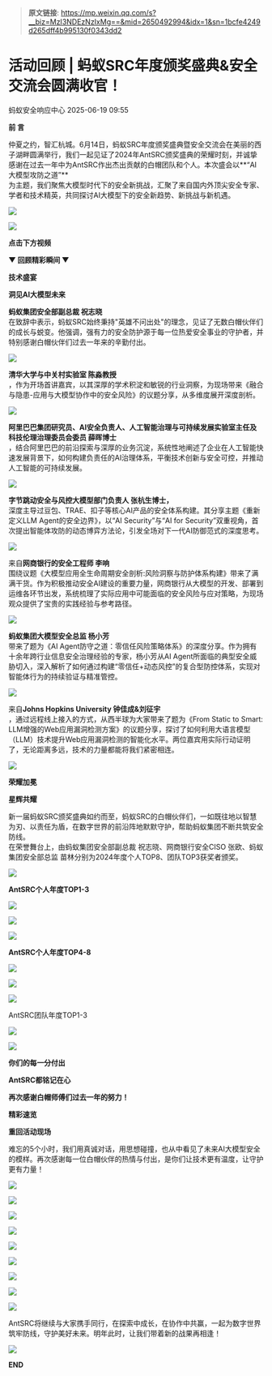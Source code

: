 > **原文链接**: https://mp.weixin.qq.com/s?__biz=MzI3NDEzNzIxMg==&mid=2650492994&idx=1&sn=1bcfe4249d265dff4b995130f0343dd2

#  活动回顾 | 蚂蚁SRC年度颁奖盛典&安全交流会圆满收官！  
 蚂蚁安全响应中心   2025-06-19 09:55  
  
**前 言**  
  
  
仲夏之约，智汇杭城。6月14日，蚂蚁SRC年度颁奖盛典暨安全交流会在美丽的西子湖畔圆满举行，我们一起见证了2024年AntSRC颁奖盛典的荣耀时刻，并诚挚感谢在过去一年中为AntSRC作出杰出贡献的白帽团队和个人。本次盛会以**“AI大模型攻防之道”**  
为主题，我们聚焦大模型时代下的安全新挑战，汇聚了来自国内外顶尖安全专家、学者和技术精英，共同探讨AI大模型下的安全新趋势、新挑战与新机遇。  
  
![](https://mmbiz.qpic.cn/mmbiz_jpg/njNOiayhTg0sEThl0BGMoGYL9iarYjIhicxxgA6RaDKbtuf1cugXIpJVMHSLx2GQrIdMMX7eusEIiciaK694ibicq530g/640?wx_fmt=jpeg "")  
  
![](https://mmbiz.qpic.cn/mmbiz_jpg/njNOiayhTg0sEThl0BGMoGYL9iarYjIhicxxUV3kkYcVjYg5iay1UiaEfXuUyERRZdBK0RIicjvialc9lsaLCGU6EyWfA/640?wx_fmt=jpeg "")  
  
  
  
**点击下方视频**  
  
**▼ 回顾精彩瞬间 ▼**  
  
  
  
  
**技术盛宴**  
  
**洞见AI大模型未来**  
  
  
  
  
**蚂蚁集团安全部副总裁 祝志晓**  
在致辞中表示，蚂蚁SRC始终秉持"英雄不问出处"的理念，见证了无数白帽伙伴们的成长与蜕变。他强调，强有力的安全防护源于每一位热爱安全事业的守护者，并特别感谢白帽伙伴们过去一年来的辛勤付出。  
  
![](https://mmbiz.qpic.cn/mmbiz_jpg/njNOiayhTg0sEThl0BGMoGYL9iarYjIhicxhz5ZMef6NhzKqSAXlIWMpYbnmPHaNrMYflyaB53BhwpKTZT7EaiaaKw/640?wx_fmt=jpeg "")  
  
  
**清华大学与中关村实验室 陈淼教授**  
，作为开场首讲嘉宾，以其深厚的学术积淀和敏锐的行业洞察，为现场带来《融合与隐患-应用与大模型协作中的安全风险》的议题分享，从多维度展开深度剖析。  
  
![](https://mmbiz.qpic.cn/mmbiz_jpg/njNOiayhTg0sEThl0BGMoGYL9iarYjIhicx7oMI8VqXFIDFvicXhDB9LEkUXjE3wciczibZYX6zpPyrYh26Tc9JFaOjw/640?wx_fmt=jpeg "")  
  
  
**阿里巴巴集团研究员、AI安全负责人、人工智能治理与可持续发展实验室主任及科技伦理治理委员会委员 薛晖博士**  
，结合阿里巴巴的前沿探索与深厚的业务沉淀，系统性地阐述了企业在人工智能快速发展背景下，如何构建负责任的AI治理体系，平衡技术创新与安全可控，并推动人工智能的可持续发展。  
  
![](https://mmbiz.qpic.cn/mmbiz_jpg/njNOiayhTg0sEThl0BGMoGYL9iarYjIhicx5uicj5YYsyIurR4kVMO7VzVfzXfBrBnnmPbXO5tgGbv12XdN49ibiaGbg/640?wx_fmt=jpeg "")  
  
  
**字节跳动安全与风控大模型部门负责人 张杭生博士，**  
深度主导过豆包、TRAE、扣子等核心AI产品的安全体系构建。其分享主题《重新定义LLM Agent的安全边界》，以“AI Security”与“AI for Security”双重视角，首次提出智能体攻防的动态博弈方法论，引发全场对下一代AI防御范式的深度思考。  
  
![](https://mmbiz.qpic.cn/mmbiz_jpg/njNOiayhTg0sEThl0BGMoGYL9iarYjIhicxj5c1kYCYAHODxHwwDwibBAEArTvhaOEenJCPT0DFOurNhRvFCVGeUOA/640?wx_fmt=jpeg "")  
  
  
来自**网商银行的安全工程师 李响**  
围绕议题《大模型应用全生命周期安全剖析:风险洞察与防护体系构建》带来了满满干货。作为积极推动安全AI建设的重要力量，网商银行从大模型的开发、部署到运维各环节出发，系统梳理了实际应用中可能面临的安全风险与应对策略，为现场观众提供了宝贵的实践经验与参考路径。  
  
![](https://mmbiz.qpic.cn/mmbiz_jpg/njNOiayhTg0sEThl0BGMoGYL9iarYjIhicxf1NGQyXMpicOoUhlhw6JwGjf8ibTkvNRwpL33fQeEgUehO4MPX7Pgprw/640?wx_fmt=jpeg "")  
  
  
**蚂蚁集团大模型安全总监 杨小芳**  
带来了题为《AI Agent防守之道：零信任风险策略体系》的深度分享。作为拥有十余年跨行业信息安全治理经验的专家，杨小芳从AI Agent所面临的典型安全威胁切入，深入解析了如何通过构建“零信任+动态风控”的复合型防控体系，实现对智能体行为的持续验证与精准管控。  
  
![](https://mmbiz.qpic.cn/mmbiz_jpg/njNOiayhTg0sEThl0BGMoGYL9iarYjIhicxA9wwScDBwsSppda2XGZxiaicXr3fqOoYahxeUkZHdyp8XE3gmhWpNsog/640?wx_fmt=jpeg "")  
  
  
来自**Johns Hopkins University 钟佳成&刘征宇**  
，通过远程线上接入的方式，从西半球为大家带来了题为《From Static to Smart: LLM增强的Web应用漏洞检测方案》的议题分享，探讨了如何利用大语言模型（LLM）技术提升Web应用漏洞检测的智能化水平。两位嘉宾用实际行动证明了，无论距离多远，技术的力量都能将我们紧密相连。  
  
![](https://mmbiz.qpic.cn/mmbiz_jpg/njNOiayhTg0sEThl0BGMoGYL9iarYjIhicx5NbmPKUqJeSBWPoZpDea9SCsEh9CKGR97N2qy7n1pVCNDSG8dpibhrw/640?wx_fmt=jpeg "")  
  
  
  
**荣耀加冕**  
  
**星辉共耀**  
  
  
  
新一届蚂蚁SRC颁奖盛典如约而至，蚂蚁SRC的白帽伙伴们，一如既往地以智慧为刃、以责任为盾，在数字世界的前沿阵地默默守护，帮助蚂蚁集团不断共筑安全防线。  
在荣誉舞台上，由蚂蚁集团安全部副总裁 祝志晓、网商银行安全CISO 张欧、蚂蚁集团安全部总监 苗林分别为2024年度个人TOP8、团队TOP3获奖者颁奖。  
  
![](https://mmbiz.qpic.cn/mmbiz_gif/6iaPYWHHIx1WXjeBicvzd7fHJLlfLcDXEfeXwCEIwWJfXQjX6k6BoGFC0Rj4kmtEfJiauZibgucbeUO0orGibjeoLcw/640?wx_fmt=gif "")  
  
**AntSRC个人年度TOP1-3**  
  
![](https://mmbiz.qpic.cn/mmbiz_png/njNOiayhTg0t1VubUZNMOh8HJslYxXyia9W12yR91K6Od8MibIWj36YRFNf4o81D6UMrrDevrd7ic6Lnv4K6uuh4bg/640?wx_fmt=png "")  
  
![](https://mmbiz.qpic.cn/mmbiz_jpg/njNOiayhTg0sEThl0BGMoGYL9iarYjIhicx4KImaGUB8wAxqmW7ak7dVPNWDy9GEj6I6AOYMCawEkthtCT9W6vibDw/640?wx_fmt=jpeg "")  
  
![](https://mmbiz.qpic.cn/mmbiz_gif/6iaPYWHHIx1WXjeBicvzd7fHJLlfLcDXEfeXwCEIwWJfXQjX6k6BoGFC0Rj4kmtEfJiauZibgucbeUO0orGibjeoLcw/640?wx_fmt=gif "")  
  
**AntSRC个人年度TOP4-8**  
  
![](https://mmbiz.qpic.cn/mmbiz_png/njNOiayhTg0t1VubUZNMOh8HJslYxXyia9c87h2x3DzplcAdeqREgYaNBUpNF9ib2YWEw04EKgaA4ibyLBYKOAibcVA/640?wx_fmt=png "")  
  
![](https://mmbiz.qpic.cn/mmbiz_jpg/njNOiayhTg0sEThl0BGMoGYL9iarYjIhicxHhZ4GZWs9sFRa8PwReXkiciaibfTDvibj6Mib0ugJ5kWwylL6ibkVvNs1LQQ/640?wx_fmt=jpeg "")  
  
![](https://mmbiz.qpic.cn/mmbiz_gif/6iaPYWHHIx1WXjeBicvzd7fHJLlfLcDXEfeXwCEIwWJfXQjX6k6BoGFC0Rj4kmtEfJiauZibgucbeUO0orGibjeoLcw/640?wx_fmt=gif "")  
  
AntSRC团队年度TOP1-3  
  
![](https://mmbiz.qpic.cn/mmbiz_png/njNOiayhTg0t1VubUZNMOh8HJslYxXyia9cSDWwt0saUGYULZwKZMRMgUcTUrMDTo2nicNDO05EZyZW1R2Y1fVBRQ/640?wx_fmt=png "")  
  
![](https://mmbiz.qpic.cn/mmbiz_jpg/njNOiayhTg0sEThl0BGMoGYL9iarYjIhicxVbt0PSJxFCdJoL2nL1vYncUjyTdQQS7SOEIlxjMrjzHI9tSgia6aFCA/640?wx_fmt=jpeg "")  
  
  
**你们的每一分付出**  
  
**AntSRC都铭记在心**  
  
**再次感谢白帽师傅们过去一年的努力！**  
  
  
  
**精彩速览**  
  
**重回活动现场**  
  
  
  
难忘的5个小时，我们用真诚对话，用思想碰撞，也从中看见了未来AI大模型安全的模样。再次感谢每一位白帽伙伴的热情与付出，是你们让技术更有温度，让守护更有力量！  
  
![](https://mmbiz.qpic.cn/mmbiz_jpg/njNOiayhTg0sEThl0BGMoGYL9iarYjIhicxicDMAAFwzUCaZqBbVcdS7vuE7UTMvtxQkWnQ6HicgK50BhdBI53mCxvw/640?wx_fmt=jpeg "")  
  
![](https://mmbiz.qpic.cn/mmbiz_jpg/njNOiayhTg0sEThl0BGMoGYL9iarYjIhicxGwGjPuibphOnAuusgVhVneDXdaQI3mZZGpXmA37NGZQFwrK3n1NVrtw/640?wx_fmt=jpeg "")  
  
![](https://mmbiz.qpic.cn/mmbiz_jpg/njNOiayhTg0sEThl0BGMoGYL9iarYjIhicxGZv5QUgPZjCtqAic6QOibuWZHl00kApW8ew2MnywUiaoLlYlNKzVfs3Fw/640?wx_fmt=jpeg "")  
  
![](https://mmbiz.qpic.cn/mmbiz_jpg/njNOiayhTg0sEThl0BGMoGYL9iarYjIhicxsHoXC7hicyKg0KsI1dEBrBUQj9PaV0yMnh7OicDt0fPGto6GVIZ8YlHg/640?wx_fmt=jpeg "")  
  
![](https://mmbiz.qpic.cn/mmbiz_jpg/njNOiayhTg0sEThl0BGMoGYL9iarYjIhicx5GWkXN9cC6gINqYOMfCprXwnRYkpfKQJEAXRYia8xELUtNoWmco7KibA/640?wx_fmt=jpeg "")  
  
![](https://mmbiz.qpic.cn/mmbiz_jpg/njNOiayhTg0sEThl0BGMoGYL9iarYjIhicxLqxDO54cmymwAxaV3t2Ribm0sBzfwCrofBHaj3qsKtKpK9hOp2ia7fibg/640?wx_fmt=jpeg "")  
  
![](https://mmbiz.qpic.cn/mmbiz_jpg/njNOiayhTg0t1VubUZNMOh8HJslYxXyia9fuT0WKJUC0gGXxJl1T4sXrdFiaRISluTOYsM5xtz1dsXTwCibicTWMOtA/640?wx_fmt=jpeg "")  
  
![](https://mmbiz.qpic.cn/mmbiz_jpg/njNOiayhTg0t1VubUZNMOh8HJslYxXyia9F0sgRgKDTagSzCcUNjho9OheW7VAWnwYsRRlVANDqS7fyibNsUvhy7w/640?wx_fmt=jpeg "")  
  
![](https://mmbiz.qpic.cn/mmbiz_jpg/njNOiayhTg0sEThl0BGMoGYL9iarYjIhicxKtJr8y1weQfCeNcvaPoibU7rjYdgNJQTuZFys3RHNFYTvEpvHTnqsOg/640?wx_fmt=jpeg "")  
  
AntSRC将继续与大家携手同行，在探索中成长，在协作中共赢，一起为数字世界筑牢防线，守护美好未来。明年此时，让我们带着新的战果再相逢！  
  
  
![](https://mmbiz.qpic.cn/mmbiz_png/O7ra5dkOhuHVD4QCmDlLejic4g7cPf5RJDyXBOPCOY8ZTlA6aiaJNbcOG3qJP7NzeEUdciaguzlCURLDhXFRqpAUQ/640?wx_fmt=png "")  
  
**END**  
  
  
